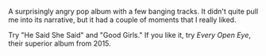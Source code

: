 A surprisingly angry pop album with a few banging tracks. It didn't quite pull me into its
narrative, but it had a couple of moments that I really liked.

Try "He Said She Said" and "Good Girls." If you like it, try *Every Open Eye*, their
superior album from 2015.

